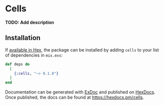 # Cells

**TODO: Add description**

## Installation

If [available in Hex](https://hex.pm/docs/publish), the package can be installed
by adding `cells` to your list of dependencies in `mix.exs`:

```elixir
def deps do
  [
    {:cells, "~> 0.1.0"}
  ]
end
```

Documentation can be generated with [ExDoc](https://github.com/elixir-lang/ex_doc)
and published on [HexDocs](https://hexdocs.pm). Once published, the docs can
be found at <https://hexdocs.pm/cells>.

